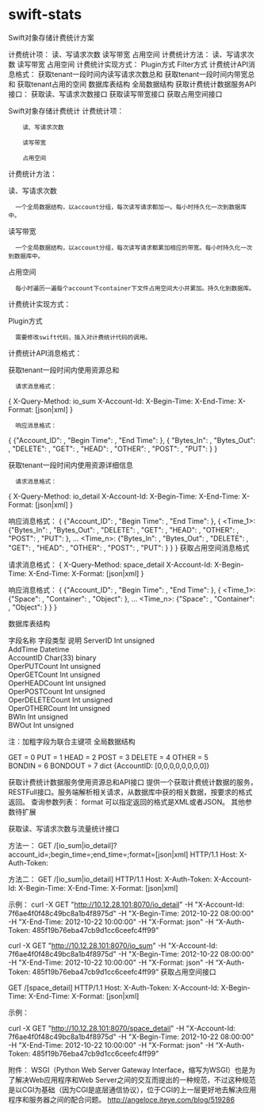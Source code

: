 swift-stats
===========

Swift对象存储计费统计方案
 
  
 计费统计项：
 读、写请求次数
 读写带宽
 占用空间
 计费统计方法：
 读、写请求次数
 读写带宽
 占用空间
 计费统计实现方式：
 Plugin方式
 Filter方式
 计费统计API消息格式：
 获取tenant一段时间内读写请求次数总和
 获取tenant一段时间内带宽总和
 获取tenant占用的空间
 数据库表结构
 全局数据结构
 获取计费统计数据服务API接口：
 获取读、写请求次数接口
 获取读写带宽接口
 获取占用空间接口

  
  
  
  
 Swift对象存储计费统计
 计费统计项：
 
        读、写请求次数
 
        读写带宽
 
        占用空间
 
  
计费统计方法：
 
读、写请求次数
 
      一个全局数据结构，以account分组，每次读写请求都加一。每小时持久化一次到数据库中。

读写带宽
 
      一个全局数据结构，以account分组，每次读写请求都累加相应的带宽。每小时持久化一次到数据库中。

占用空间
 
      每小时遍历一遍每个account下container下文件占用空间大小并累加。持久化到数据库。
  
 计费统计实现方式：
 
 Plugin方式
 
      需要修改swift代码，插入对计费统计代码的调用。


 计费统计API消息格式：
 
 获取tenant一段时间内使用资源总和
 
      请求消息格式：
 {
     X-Query-Method: io_sum
     X-Account-Id: <Account ID>
     X-Begin-Time: <Begin time>
     X-End-Time: <End time>
     X-Format: [json|xml]
 }
  
      响应消息格式：
 
 {
     {"Account_ID": <Account ID>, "Begin Time": <Begin time>, "End Time":  <End time>}, 
     {
         "Bytes_In": <Bytes In>,
         "Bytes_Out": <Bytes out>,
         "DELETE": <Delete count>,
         "GET": <Get count>,
         "HEAD": <Head count>,
         "OTHER": <Other op count>,
         "POST": <Post count>,
         "PUT": <Put count>
     }
 }
 
 获取tenant一段时间内使用资源详细信息
 
      请求消息格式：
 {
     X-Query-Method: io_detail
     X-Account-Id: <Account ID>
     X-Begin-Time: <Begin time>
     X-End-Time: <End time>
     X-Format: [json|xml]
 }
 
   响应消息格式：
 {
     {"Account_ID": <Account ID>, "Begin Time": <Begin time>, "End Time":  <End time>}, 
     {
         <Time_1>: {"Bytes_In": <Bytes In>, "Bytes_Out": <Bytes out>, "DELETE": <Delete count>, "GET": <Get count>, "HEAD": <Head count>, "OTHER": <Other op count>, "POST": <Post count>, "PUT": <Put count>}, 
         ...
         <Time_n>: {"Bytes_In": <Bytes In>, "Bytes_Out": <Bytes out>, "DELETE": <Delete count>, "GET": <Get count>, "HEAD": <Head count>, "OTHER": <Other op count>, "POST": <Post count>, "PUT": <Put count>}
     }
 }
 获取占用空间消息格式
 
 
 请求消息格式：
 {
     X-Query-Method: space_detail
     X-Account-Id: <Account ID>
     X-Begin-Time: <Begin time>
     X-End-Time: <End time>
     X-Format: [json|xml]
 }
 
   响应消息格式：
 {
     {"Account_ID": <Account ID>, "Begin Time": <Begin time>, "End Time":  <End time>}, 
     {
         <Time_1>: {"Space": <Space>, "Container": <Container count>, "Object": <Object count>}, 
         ...
         <Time_n>: {"Space": <Space>, "Container": <Container count>, "Object": <Object count>}
     }
 }
 
 数据库表结构
 
 字段名称  字段类型	说明
 ServerID	Int unsigned	 
 AddTime	Datetime	 
 AccountID	Char(33) binary	 
 OperPUTCount	Int unsigned	 
 OperGETCount	Int unsigned	 
 OperHEADCount	Int unsigned	 
 OperPOSTCount	Int unsigned	 
 OperDELETECount	Int unsigned	 
 OperOTHERCount	Int unsigned	 
 BWIn	Int unsigned	 
 BWOut	 Int unsigned	
 
  注：加粗字段为联合主键项
 全局数据结构
 
 GET = 0
 PUT = 1
 HEAD = 2
 POST = 3
 DELETE = 4
 OTHER = 5                                                                                                                                                 
 BONDIN = 6
 BONDOUT = 7
 dict {AccountID: [0,0,0,0,0,0,0,0]}
 
 获取计费统计数据服务使用资源总和API接口
 	提供一个获取计费统计数据的服务，RESTFull接口。服务端解析相关请求，从数据库中获的相关数据，按要求的格式返回。
 查询参数列表：
 format
 可以指定返回的格式是XML或者JSON。
 其他参数待扩展
  
 获取读、写请求次数与流量统计接口
 
   方法一：
 GET  /[io_sum|io_detail]?account_id=<AccoutId>;begin_time=<BeginTime>;end_time=<EndTime>;format=[json|xml] HTTP/1.1
 Host: <storage URL>
 X-Auth-Token: <authentication-token-key>
 
  
 方法二：
 GET  /[io_sum|io_detail] HTTP/1.1
 Host: <storage URL>
 X-Auth-Token: <authentication-token-key>
 X-Account-Id: <AcountId>
 X-Begin-Time: <Begin Time>
 X-End-Time: <End Time>
 X-Format: [json|xml]
 
 
 
 示例：
 curl -X GET "http://10.12.28.101:8070/io_detail" -H "X-Account-Id: 7f6ae4f0f48c49bc8a1b4f8975d" -H "X-Begin-Time: 2012-10-22 08:00:00" -H "X-End-Time: 2012-10-22 10:00:00" -H "X-Format: json" -H “X-Auth-Token: 485f19b76eba47cb9d1cc6ceefc4ff99”
 
 curl -X GET "http://10.12.28.101:8070/io_sum" -H "X-Account-Id: 7f6ae4f0f48c49bc8a1b4f8975d" -H "X-Begin-Time: 2012-10-22 08:00:00" -H "X-End-Time: 2012-10-22 10:00:00" -H "X-Format: json" -H “X-Auth-Token: 485f19b76eba47cb9d1cc6ceefc4ff99”
 获取占用空间接口
 
  
 GET  /[space_detail] HTTP/1.1
 Host: <storage URL>
 X-Auth-Token: <authentication-token-key>
 X-Account-Id: <AcountId>
 X-Begin-Time: <Begin Time>
 X-End-Time: <End Time>
 X-Format: [json|xml]
 
 
  示例：
 
 curl -X GET "http://10.12.28.101:8070/space_detail" -H "X-Account-Id: 7f6ae4f0f48c49bc8a1b4f8975d" -H "X-Begin-Time: 2012-10-22 08:00:00" -H "X-End-Time: 2012-10-22 10:00:00" -H "X-Format: json" -H “X-Auth-Token: 485f19b76eba47cb9d1cc6ceefc4ff99”
 
 附件：
 WSGI（Python Web Server Gateway Interface，缩写为WSGI）也是为了解决Web应用程序和Web Server之间的交互而提出的一种规范，不过这种规范是以CGI为基础（因为CGI是底层通信协议），位于CGI的上一层更好地去解决应用程序和服务器之间的配合问题。
 http://angeloce.iteye.com/blog/519286
  
  